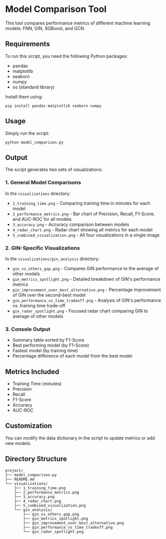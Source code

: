 # Model Comparison Tool

This tool compares performance metrics of different machine learning models: FNN, GIN, XGBoost, and GCN.

## Requirements

To run this script, you need the following Python packages:
- pandas
- matplotlib
- seaborn
- numpy
- os (standard library)

Install them using:
```
pip install pandas matplotlib seaborn numpy
```

## Usage

Simply run the script:
```
python model_comparison.py
```

## Output

The script generates two sets of visualizations:

### 1. General Model Comparisons

In the `visualizations` directory:
   - `1_training_time.png` - Comparing training time in minutes for each model
   - `2_performance_metrics.png` - Bar chart of Precision, Recall, F1-Score, and AUC-ROC for all models
   - `3_accuracy.png` - Accuracy comparison between models
   - `4_radar_chart.png` - Radar chart showing all metrics for each model
   - `5_combined_visualization.png` - All four visualizations in a single image

### 2. GIN-Specific Visualizations

In the `visualizations/gin_analysis` directory:
   - `gin_vs_others_gap.png` - Compares GIN performance to the average of other models
   - `gin_metrics_spotlight.png` - Detailed breakdown of GIN's performance metrics
   - `gin_improvement_over_best_alternative.png` - Percentage improvement of GIN over the second-best model
   - `gin_performance_vs_time_tradeoff.png` - Analysis of GIN's performance vs. training time trade-off
   - `gin_radar_spotlight.png` - Focused radar chart comparing GIN to average of other models

### 3. Console Output

   - Summary table sorted by F1-Score
   - Best performing model (by F1-Score)
   - Fastest model (by training time)
   - Percentage difference of each model from the best model

## Metrics Included

- Training Time (minutes)
- Precision
- Recall
- F1-Score
- Accuracy
- AUC-ROC

## Customization

You can modify the data dictionary in the script to update metrics or add new models.

## Directory Structure

```
project/
├── model_comparison.py
├── README.md
└── visualizations/
    ├── 1_training_time.png
    ├── 2_performance_metrics.png
    ├── 3_accuracy.png
    ├── 4_radar_chart.png
    ├── 5_combined_visualization.png
    └── gin_analysis/
        ├── gin_vs_others_gap.png
        ├── gin_metrics_spotlight.png
        ├── gin_improvement_over_best_alternative.png
        ├── gin_performance_vs_time_tradeoff.png
        └── gin_radar_spotlight.png
``` 